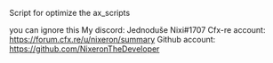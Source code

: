 Script for optimize the ax_scripts


 you can ignore this
My discord: Jednoduše Nixi#1707
Cfx-re account: https://forum.cfx.re/u/nixeron/summary
Github account: https://github.com/NixeronTheDeveloper

